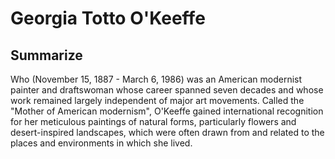# Georgia Totto O'Keeffe

## Summarize

Who (November 15, 1887 - March 6, 1986) was an American modernist painter and draftswoman whose career spanned seven decades and whose work remained largely independent of major art movements. Called the "Mother of American modernism", O'Keeffe gained international recognition for her meticulous paintings of natural forms, particularly flowers and desert-inspired landscapes, which were often drawn from and related to the places and environments in which she lived.

